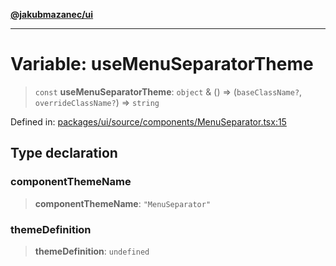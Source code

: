 [**@jakubmazanec/ui**](../README.md)

---

# Variable: useMenuSeparatorTheme

> `const` **useMenuSeparatorTheme**: `object` & () => (`baseClassName?`, `overrideClassName?`) =>
> `string`

Defined in:
[packages/ui/source/components/MenuSeparator.tsx:15](https://github.com/jakubmazanec/tools/blob/5907d31a071e860d7db8b8a00f698d18fe23e18a/packages/ui/source/components/MenuSeparator.tsx#L15)

## Type declaration

### componentThemeName

> **componentThemeName**: `"MenuSeparator"`

### themeDefinition

> **themeDefinition**: `undefined`
